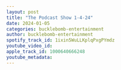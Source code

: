 ```yaml
---
layout: post
title: "The Podcast Show 1-4-24"
date: 2024-01-05
categories: bucklebomb-entertainment
author: bucklebomb-entertainment
spotify_track_id: 1ixin5WuLLKplqPxgPYmdz
youtube_video_id: 
apple_track_id: 1000640666248
youtube_metadata: 
---
```

